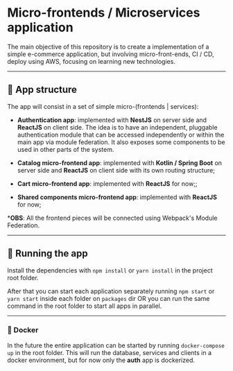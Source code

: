 # Micro-frontends / Microservices application

The main objective of this repository is to create a implementation of a simple e-commerce application, but involving micro-front-ends, CI / CD, deploy using AWS, focusing on learning new technologies.

---

## 📂 App structure

The app will consist in a set of simple micro-(frontends | services):

- **Authentication app**: implemented with **NestJS** on server side and **ReactJS** on client side. The idea is to have an independent, pluggable authentication module that can be accessed independently or within the main app via module federation. It also exposes some components to be used in other parts of the system.

- **Catalog micro-frontend app**: implemented with **Kotlin / Spring Boot** on server side and **ReactJS** on client side with its own routing structure;

- **Cart micro-frontend app**: implemented with **ReactJS** for now;;

- **Shared components micro-frontend app**: implemented with **ReactJS** for now;

\***OBS**: All the frontend pieces will be connected using Webpack's Module Federation.

---

## 🚀 Running the app

Install the dependencies with `npm install` or `yarn install` in the project root folder.

After that you can start each application separately running `npm start` or `yarn start` inside each folder on `packages` dir OR you can run the same command in the root folder to start all apps in parallel.

---

### 🐋 Docker

In the future the entire application can be started by running `docker-compose up` in the root folder. This will run the database, services and clients in a docker environment, but for now only the **auth** app is dockerized.
